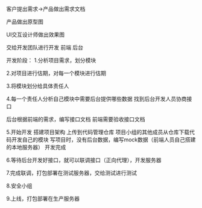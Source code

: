 客户提出需求->产品做出需求文档

产品做出原型图

UI交互设计师做出效果图

交给开发团队进行开发
前端    后台

开发阶段：
1.分析项目需求，划分模块

2.对项目进行估期，对每一个模块进行估期

3.将模块划分给具体责任人

4.每一个责任人分析自己模块中需要后台提供哪些数据
  找到后台开发人员协商接口
  
  后台根据前端的需求，编写接口文档
  前端需要验收接口文档

5.开始开发
    搭建项目架构
    上传到代码管理仓库
    项目小组的其他成员从仓库下载代码开发自己的模块
    写项目时，没有后台数据，编写mock数据（前端人员自己搭建的本地服务器）
开发完成

6.等待后台开发好接口，就可以联调接口（正向代理），开发服务器

7.完成联调，打包部署在测试服务器，交给测试进行测试

8.安全小组

9.上线，打包部署在生产服务器


